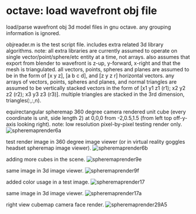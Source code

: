 # octave: load wavefront obj file
load/parse wavefront obj 3d model files in gnu octave. any grouping information is ignored.

objreader.m is the test script file. includes extra related 3d library algorithms.
note: all extra libraries are currently assumed to operate on single vector/point/sphere/etc entity at a time, not arrays.
also assumes that export from blender to wavefront is z-up, y-forward, x-right and that the mesh is triangulated.
all vectors, points, spheres and planes are assumed to be in the form of [x y z], [a b c d], and [z y z r] horizontal vectors.
any arrays of vectors, points, spheres and planes, and normal triangles are assumed to be vertically stacked vectors
in the form of [x1 y1 z1 (r1); x2 y2 z2 (r2); x3 y3 z3 (r3)]. multiple triangles are stacked in the 3rd dimension, triangles(:,:,n).

equirectangular spheremap 360 degree camera rendered unit cube (every coordinate is unit, side length 2) at 0,0,0 from -2,0.5,1.5 (from left top off-y-axis looking right).
note: low resolution pixel-by-pixel testing render only.
![spheremaprender6a](https://github.com/goofyseeker311/octaveloadwavefrontobj/assets/19920254/33155a5a-fa9f-45c3-8d2b-c8e47d9e6258)

test render image in 360 degree image viewer (or in virtual reality goggles headset spheremap image viewer).
![spheremaprender6b](https://github.com/goofyseeker311/octaveloadwavefrontobj/assets/19920254/1ed0e2a7-1de1-43a0-89dd-74f0af7dba91)

adding more cubes in the scene.
![spheremaprender9e](https://github.com/goofyseeker311/octaveloadwavefrontobj/assets/19920254/4937afd4-1e35-4685-9eb5-72cfafa673f5)

same image in 3d image viewer.
![spheremaprender9f](https://github.com/goofyseeker311/octaveloadwavefrontobj/assets/19920254/1efdb76b-58fe-4ad6-98c7-625deb86592f)

added color usage in a test image.
![spheremaprender17](https://github.com/goofyseeker311/octaveloadwavefrontobj/assets/19920254/5591065b-772c-47dc-a33d-a96a00ffc662)

same image in 3d image viewer.
![spheremaprender17a](https://github.com/goofyseeker311/octaveloadwavefrontobj/assets/19920254/d655b185-d33a-4922-ac32-025dbd8ca73b)

right view cubemap camera face render.
![spheremaprender29A5](https://github.com/goofyseeker311/octaveloadwavefrontobj/assets/19920254/fb04da33-7252-4273-b3cc-2ea72c480b3a)
